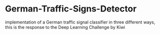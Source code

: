 # German-Traffic-Signs-Detector
implementation of a German traffic signal classifier in three different ways, this is the response to the Deep Learning Challenge by Kiwi
